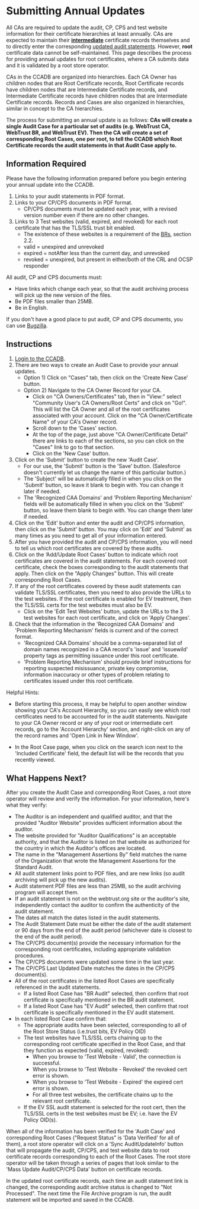 # Submitting Annual Updates #

All CAs are required to update the audit, CP, CPS and test website information
for their certificate hierarchies at least annually. CAs are expected to
maintain their [**intermediate**](intermediates) certificate records themselves
and to directly enter the corresponding [updated audit
statements](fields#audit-information). However, **root** certificate data
cannot be self-maintained. This page describes the process for providing annual
updates for root certificates, where a CA submits data and it is validated by
a root store operator.

CAs in the CCADB are organized into hierarchies. Each CA Owner has children
nodes that are Root Certificate records, Root Certificate records have children
nodes that are Intermediate Certificate records, and Intermediate Certificate
records have children nodes that are Intermediate Certificate records. Records
and Cases are also organized in hierarchies, similar in concept to the CA
hierarchies.

The process for submitting an annual update is as follows: **CAs will create a
single Audit Case for a particular set of audits (e.g. WebTrust CA, WebTrust
BR, and WebTrust EV). Then the CA will create a set of corresponding Root
Cases, one per root, to tell the CCADB which Root Certificate records the
audit statements in that Audit Case apply to.**

## Information Required ##

Please have the following information prepared before you begin entering your
annual update into the CCADB.

1. Links to your audit statements in PDF format.
2. Links to your CP/CPS documents in PDF format.
   * CP/CPS documents must be updated each year, with a revised version number
     even if there are no other changes.
3. Links to 3 Test websites (valid, expired, and revoked) for each root
   certificate that has the TLS/SSL trust bit enabled.
   * The existence of these websites is a requirement of the [BRs][BRs],
     section 2.2.
   * valid = unexpired and unrevoked
   * expired = notAfter less than the current day, and unrevoked
   * revoked = unexpired, but present in either/both of the CRL and OCSP
     responder

All audit, CP and CPS documents must:

* Have links which change each year, so that the audit archiving process will
  pick up the new version of the files.
* Be PDF files smaller than 25MB.
* Be in English.

If you don't have a good place to put audit, CP and CPS documents, you can
use [Bugzilla](fields#uploading-documents).

## Instructions ##

1. [Login to the CCADB](getting-started).
2. There are two ways to create an Audit Case to provide your annual updates.
   * Option 1) Click on "Cases" tab, then click on the 'Create New Case'
     button.
   * Option 2) Navigate to the CA Owner Record for your CA.
     * Click on "CA Owners/Certificates" tab, then in "View:" select
       "Community User's CA Owners/Root Certs" and click on "Go!". This will
       list the CA Owner and all of the root certificates associated with your
       account. Click on the "CA Owner/Certificate Name" of your CA's Owner
       record.
     * Scroll down to the 'Cases' section.
     * At the top of the page, just above "CA Owner/Certificate Detail" there
       are links to each of the sections, so you can click on the "Cases" link
       to go to that section.
     * Click on the 'New Case' button.
3. Click on the 'Submit' button to create the new 'Audit Case'.
   * For our use, the 'Submit' button is the 'Save' button. (Salesforce
     doesn't currently let us change the name of this particular button.)
   * The 'Subject' will be automatically filled in when you click on the
     'Submit' button, so leave it blank to begin with. You can change it later
     if needed.
   * The 'Recognized CAA Domains' and 'Problem Reporting Mechanism' fields will
     be automatically filled in when you click on the 'Submit' button, so leave
     them blank to begin with. You can change them later if needed.
4. Click on the 'Edit' button and enter the audit and CP/CPS information, then
   click on the 'Submit' button. You may click on 'Edit' and 'Submit' as many
   times as you need to get all of your information entered.
5. After you have provided the audit and CP/CPS information, you will need to
   tell us which root certificates are covered by these audits.
6. Click on the ‘Add/Update Root Cases’ button to indicate which root
   certificates are covered in the audit statements. For each covered root
   certificate, check the boxes corresponding to the audit statements that
   apply. Then click on the "Apply Changes" button. This will create
   corresponding Root Cases.
7. If any of the root certificates covered by these audit statements can
   validate TLS/SSL certificates, then you need to also provide the URLs to
   the test websites. If the root certificate is enabled for EV treatment,
   then the TLS/SSL certs for the test websites must also be EV.
    * Click on the 'Edit Test Websites' button, update the URLs to the 3 test websites for each root certificate, and click on 'Apply Changes'.
8.  Check that the information in the 'Recognized CAA Domains' and 'Problem
    Reporting Mechanism' fields is current and of the correct format.
    * 'Recognized CAA Domains' should be a comma-separated list of domain names
      recognized in a CAA record's 'issue' and 'issuewild' property tags as
      permitting issuance under this root certificate.
    * 'Problem Reporting Mechanism' should provide brief instructions for
      reporting suspected misissuance, private key compromise, information
      inaccuracy or other types of problem relating to certificates issued
      under this root certificate.

Helpful Hints:

* Before starting this process, it may be helpful to open another window
  showing your CA's Account Hierarchy, so you can easily see which root
  certificates need to be accounted for in the audit statements. Navigate to
  your CA Owner record or any of your root or intermediate cert records, go to
  the 'Account Hierarchy' section, and right-click on any of the record names
  and 'Open Link in New Window'.

* In the Root Case page, when you click on the search icon next to the
  'Included Certificate' field, the default list will be the records that you
  recently viewed.

## What Happens Next? ##

After you create the Audit Case and corresponding Root Cases, a root store
operator will review and verify the information. For your information, here's
what they verify:

* The Auditor is an independent and qualified auditor, and that the provided
  "Auditor Website" provides sufficient information about the auditor.
* The website provided for "Auditor Qualifications" is an acceptable authority,
  and that the Auditor is listed on that website as authorized for the country
  in which the Auditor's offices are located.
* The name in the "Management Assertions By" field matches the name of the
  Organization that wrote the Management Assertions for the Standard Audit.
* All audit statement links point to PDF files, and are new links (so audit
  archiving will pick up the new audits).
* Audit statement PDF files are less than 25MB, so the audit archiving program
  will accept them.
* If an audit statement is not on the webtrust.org site or the auditor's site,
  independently contact the auditor to confirm the authenticity of the audit
  statement.
* The dates all match the dates listed in the audit statements.
* The Audit Statement Date must be either the date of the audit statement or
  90 days from the end of the audit period (whichever date is closest to the
  end of the audit period).
* The CP/CPS document(s) provide the necessary information for the
  corresponding root certificates, including appropriate validation procedures.
* The CP/CPS documents were updated some time in the last year.
* The CP/CPS Last Updated Date matches the dates in the CP/CPS document(s).
* All of the root certificates in the listed Root Cases are specifically
  referenced in the audit statements.
  * If a listed Root Case has "BR Audit" selected, then confirm that root
    certificate is specifically mentioned in the BR audit statement.
  * If a listed Root Case has "EV Audit" selected, then confirm that root
    certificate is specifically mentioned in the EV audit statement.
* In each listed Root Case confirm that:
  * The appropriate audits have been selected, corresponding to all of the
    Root Store Status (i.e.trust bits, EV Policy OID)
  * The test websites have TLS/SSL certs chaining up to the corresponding root
    certificate specified in the Root Case, and that they function as expected
    (valid, expired, revoked):
    * When you browse to 'Test Website - Valid', the connection is successful.
    * When you browse to 'Test Website - Revoked' the revoked cert error is
      shown.
    * When you browse to 'Test Website - Expired' the expired cert error is
      shown.
    * For all three test websites, the certificate chains up to the relevant
      root certificate.
  * If the EV SSL audit statement is selected for the root cert, then the
    TLS/SSL certs in the test websites must be EV; i.e. have the EV Policy
    OID(s).

When all of the information has been verified for the 'Audit Case' and
corresponding Root Cases ("Request Status" is 'Data Verified' for all of
them), a root store operator will click on a 'Sync AuditUpdateInfo' button
that will propagate the audit, CP/CPS, and test website data to root
certificate records corresponding to each of the Root Cases. The root store
operator will be taken through a series of pages that look similar to the
'Mass Update Audit/CP/CPS Data' button on certificate records.

In the updated root certificate records, each time an audit statement link is
changed, the corresponding audit archive status is changed to "Not Processed".
The next time the File Archive program is run, the audit statement will be
imported and saved in the CCADB.

[BRs]: https://cabforum.org/baseline-requirements-documents/
